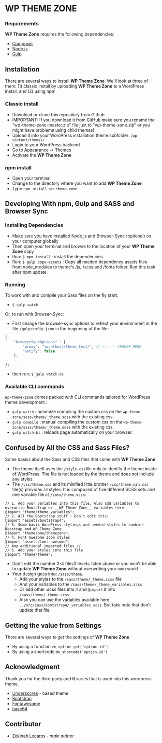
# WP THEME ZONE

### Requirements

__WP Theme Zone__ requires the following dependencies:

- [Composer](https://getcomposer.org/)
- [Node.js](https://nodejs.org/)
- [Gulp](https://gulpjs.com/)

## Installation
There are several ways to install __WP Theme Zone__. We'll look at three of them: (1) classic install by uploading __WP Theme Zone__ to a WordPress install, and (2) using npm

### Classic install
- Download or clone this repository from Github
- IMPORTANT: If you download it from GitHub make sure you rename the "wp-theme-zone-master.zip" file just to "wp-theme-zone.zip" or you might have problems using child themes!
- Upload it into your WordPress installation theme subfolder: `/wp-content/themes/`
- Login to your WordPress backend
- Go to Appearance → Themes
- Activate the __WP Theme Zone__

### npm install
- Open your terminal
- Change to the directory where you want to add __WP Theme Zone__
- Type `npm install wp-theme-zone`

## Developing With npm, Gulp and SASS and Browser Sync

### Installing Dependencies
- Make sure you have installed Node.js and Browser-Sync (optional) on your computer globally
- Then open your terminal and browse to the location of your __WP Theme Zone__ copy
- Run: `$ npm install` : install the dependencies.
- Run: `$ gulp copy-assets` : Copy all needed dependency assets files from node_modules to theme's /js, /scss and /fonts folder. Run this task after npm update.

### Running
To work with and compile your Sass files on the fly start:

- `$ gulp watch`

Or, to run with Browser-Sync:

- First change the browser-sync options to reflect your environment in the file `/gulpconfig.json` in the beginning of the file:
```javascript
{
    "browserSyncOptions" : {
        "proxy": "localhost/theme_test/", // <----- CHANGE HERE
        "notify": false
    },
    ...
};
```
- then run: `$ gulp watch-bs`

### Available CLI commands

`Wp-theme-zone` comes packed with CLI commands tailored for WordPress theme development :

- `gulp watch` : automize compiling the custom css on the `wp-theme-zone/sass/theme/_theme.scss` with the existing css. 
- `gulp compile` : manual compiling the custom css on the `wp-theme-zone/sass/theme/_theme.scss` with the existing css. 
- `gulp watch-bs` : reloads page automatically on your browser.

## Confused by All the CSS and Sass Files?

Some basics about the Sass and CSS files that come with __WP Theme Zone__:
- The theme itself uses the `/style.css`file only to identify the theme inside of WordPress. The file is not loaded by the theme and does not include any styles.
- The `/css/theme.css` and its minified little brother `/css/theme.min.css` file(s) provides all styles. It is composed of five different SCSS sets and one variable file at `/sass/theme.scss`:

 ```
 // 1. Add your variables into this file. Also add variables to overwrite Bootstrap or __WP Theme Zone__ variables here
 @import "theme/theme_variables"; 
 // 2. All the Bootstrap stuff - Don´t edit this! 
 @import "assets/bootstrap4";  
 // 3. Some basic WordPress stylings and needed styles to combine Boostrap and WP Theme Zone
 @import "themezone/themezone"; 
 // 4. Font Awesome Icon styles
 @import "assets/font-awesome";
 // Any additional imported files //
 // 5. Add your styles into this file
 @import "theme/theme";
 ```

- Don’t edit the number 2-4 files/filesets listed above or you won’t be able to update __WP Theme Zone__ without overwriting your own work!
- Your design goes into: `/sass/theme`.
  - Add your styles to the `/sass/theme/_theme.scss` file
  - And your variables to the `/sass/theme/_theme_variables.scss`
  - Or add other .scss files into it and `@import` it into `/sass/theme/_theme.scss`.
  - Also you can use the variables available here `../src/sass/bootstrap4/_variables.scss`. But take note that don't update that file.


## Getting the value from Settings
There are several ways to get the settings of __WP Theme Zone__.
- By using a function
``` zn_option_get('option-id') ```
- By using a shortcode
``` do_shorcode('option-id') ```

## Acknowledgment
Thank you for the third party and libraries that is used into this wordpress theme.
* [Underscores](https://underscores.me/) - based theme
* [Bootstrap](https://getbootstrap.com/)
* [Fontawesome](https://fontawesome.com/)
* [base64](https://base64.guru/converter/encode/image)

## Contributor

* [Zekinah Lecaros](https://github.com/zekinah) - *main author*